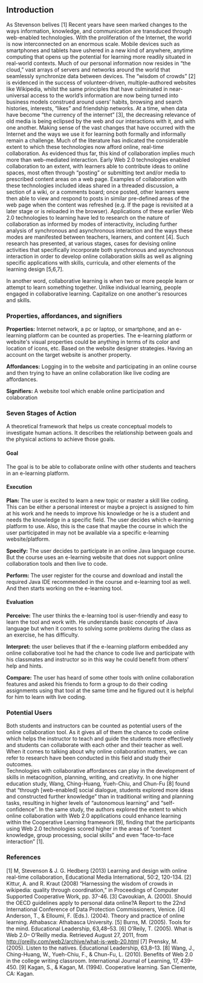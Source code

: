 ## Introduction
As Stevenson belives [1] Recent years have seen marked changes to the ways information, knowledge, and communication are transduced through web-enabled technologies. With the proliferation of the Internet, the world is now interconnected on an enormous scale. Mobile devices such as smartphones and tablets have ushered in a new kind of anywhere, anytime computing that opens up the potential for learning more readily situated in real-world contexts. Much of our personal information now resides in “the cloud,” vast arrays of servers and networks around the world that seamlessly synchronize data between devices. The “wisdom of crowds” [2] is evidenced in the success of volunteer-driven, multiple-authored websites like Wikipedia, whilst the same principles that have culminated in near-universal access to the world’s information are now being turned into business models construed around users’ habits, browsing and search histories, interests, “likes” and friendship networks. At a time, when data have become “the currency of the internet” [3], the decreasing relevance of old media is being eclipsed by the web and our interactions with it, and with one another. Making sense of the vast changes that have occurred with the Internet and the ways we use it for learning both formally and informally remain a challenge. 
Much of the literature has indicated the considerable extent to which these technologies now afford online, real-time collaboration. As evidenced thus far, this kind of collaboration implies much more than web-mediated interaction. Early Web 2.0 technologies enabled collaboration to an extent, with learners able to contribute ideas to online spaces, most often through “posting” or submitting text and/or media to prescribed content areas on a web page. Examples of collaboration with these technologies included ideas shared in a threaded discussion, a section of a wiki, or a comments board; once posted, other learners were then able to view and respond to posts in similar pre-defined areas of the web page when the content was refreshed (e.g. If the page is revisited at a later stage or is reloaded in the browser). Applications of these earlier Web 2.0 technologies to learning have led to research on the nature of collaboration as informed by modes of interactivity, including further analysis of synchronous and asynchronous interaction and the ways these modes are manifested between teachers, learners, and content [4]. Such research has presented, at various stages, cases for devising online activities that specifically incorporate both synchronous and asynchronous interaction in order to develop online collaboration skills as well as aligning specific applications with skills, curricula, and other elements of the learning design [5,6,7].
 
In another word, collaborative learning is when two or more people learn or attempt to learn something together. Unlike individual learning, people engaged in collaborative learning. Capitalize on one another's resources and skills.

### Properties, affordances, and signifiers
**Properties:**  Internet network, a pc or laptop, or smartphone, and an e-learning platform can be counted as properties. The e-learning platform or website's visual properties could be anything in terms of its color and location of icons, etc. Based on the website designer strategies. Having an account on the target website is another property. 

**Affordances:** Logging in to the website and participating in an online course and then trying to have an online collaboration like live coding are affordances. 

**Signifiers:** A website tool which enable online participation and colaboration
 
### Seven Stages of Action
A theoretical framework that helps us create conceptual models to investigate human actions. It describes the relationship between goals and the physical actions to achieve those goals. 
#### Goal
The goal is to be able to collaborate online with other students and teachers in an e-learning platform. 
#### Execution 
**Plan:** The user is excited to learn a new topic or master a skill like coding. This can be either a personal interest or maybe a project is assigned to him at his work and he needs to improve his knowledge or he is a student and needs the knowledge in a specific field. The user decides which e-learning platform to use. Also, this is the case that maybe the course in which the user participated in may not be available via a specific e-learning website/platform.   

**Specify:** The user decides to participate in an online Java language course. But the course uses an e-learning website that does not support online collaboration tools and then live to code. 

**Perform:** The user register for the course and download and install the required Java IDE recommended in the course and e-learning tool as well. And then starts working on the e-learning tool. 

#### Evaluation
**Perceive:** The user thinks the e-learning tool is user-friendly and easy to learn the tool and work with. He understands basic concepts of Java language but when it comes to solving some problems during the class as an exercise, he has difficulty. 

**Interpret:** the user believes that if the e-learning platform embedded any online collaborative tool he had the chance to code live and participate with his classmates and instructor so in this way he could benefit from others' help and hints. 

**Compare:** The user has heard of some other tools with online collaboration features and asked his friends to form a group to do their coding assignments using that tool at the same time and he figured out it is helpful for him to learn with live coding. 
 
### Potential Users
Both students and instructors can be counted as potential users of the online collaboration tool. As it gives all of them the chance to code online which helps the instructor to teach and guide the students more effectively and students can collaborate with each other and their teacher as well. When it comes to talking about why online collaboration matters, we can refer to research have been conducted in this field and study their outcomes.  
Technologies with collaborative affordances can play in the development of skills in metacognition, planning, writing, and creativity. In one higher education study, Wang, Ching-Huang, Yueh-Chiu, and Chun-Fu [8] found that “through [web-enabled] social dialogue, students explored more ideas and constructed further knowledge” than in traditional writing and planning tasks, resulting in higher levels of “autonomous learning” and “self-confidence”. In the same study, the authors explored the extent to which online collaboration with Web 2.0 applications could enhance learning within the Cooperative Learning framework [9], finding that the participants using Web 2.0 technologies scored higher in the areas of “content knowledge, group processing, social skills” and even “face-to-face interaction” [1].

### References
[1]  M, Stevenson & J. G. Hedberg (2013) Learning and design with online real-time collaboration, Educational Media International, 50:2, 120-134.
[2] Kittur, A. and R. Kraut (2008) “Harnessing the wisdom of crowds in wikipedia: quality through coordination,” in Proceedings of Computer Supported Cooperative Work, pp. 37-46. 
[3] Cavoukian, A. (2000). Should the OECD guidelines apply to personal data online?A Report to the 22nd International Conference of Data Protection Commissioners, Venice.
[4] Anderson, T., & Elloumi, F. (Eds.). (2004). Theory and practice of online learning. Athabasca: Athabasca University.
[5] Burns, M. (2005). Tools for the mind. Educational Leadership, 63,48–53.
[6] O’Reily, T. (2005). What is Web 2.0– O’Reilly media. Retrieved August 27, 2011, from http://oreilly.com/web2/archive/what-is-web-20.html
[7] Prensky, M. (2005). Listen to the natives. Educational Leadership, 63,8–13.
[8] Wang, J., Ching-Huang, W., Yueh-Chiu, F., & Chun-Fu, L. (2010). Benefits of Web 2.0 in the college writing classroom. International Journal of Learning, 17, 439–450.
[9] Kagan, S., & Kagan, M. (1994). Cooperative learning. San Clemente, CA: Kagan.
